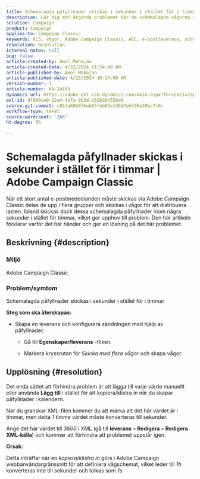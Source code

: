 ```yaml
---
title: Schemalagda påfyllnader skickas i sekunder i stället för i timmar | Adobe Campaign Classic
description: Lär dig att åtgärda problemet där de schemalagda vågorna skickas på några sekunder istället för timmar i Adobe Campaign Classic.
solution: Campaign
product: Campaign
applies-to: Campaign Classic
keywords: KCS, vågor, Adobe Campaign Classic, ACC, e-postleverans, schemaläggning, timmar, sekunder
resolution: Resolution
internal-notes: null
bug: false
article-created-by: Amol Mahajan
article-created-date: 4/22/2024 11:54:40 AM
article-published-by: Amol Mahajan
article-published-date: 4/23/2024 10:24:09 AM
version-number: 1
article-number: KA-24109
dynamics-url: https://adobe-ent.crm.dynamics.com/main.aspx?forceUCI=1&pagetype=entityrecord&etn=knowledgearticle&id=e9d08613-9f00-ef11-a1fe-6045bd006704
exl-id: df900ce0-02a4-4e7a-8b3d-c62b2b4550e6
source-git-commit: c853a68b0f6ab05feb82e13617ebf66e38bc7c6c
workflow-type: tm+mt
source-wordcount: '268'
ht-degree: 0%

---
```


# Schemalagda påfyllnader skickas i sekunder i stället för i timmar | Adobe Campaign Classic


När ett stort antal e-postmeddelanden måste skickas via Adobe Campaign Classic delas de upp i flera grupper och skickas i vågor för att distribuera lasten. Ibland skickas dock dessa schemalagda påfyllnader inom några sekunder i stället för timmar, vilket ger upphov till problem. Den här artikeln förklarar varför det här händer och ger en lösning på det här problemet.

## Beskrivning {#description}


### <b>Miljö</b>

Adobe Campaign Classic



### <b>Problem/symtom</b>

Schemalagda påfyllnader skickas i sekunder i stället för i timmar

<b>Steg som ska återskapas:</b>

- Skapa en leverans och konfigurera sändningen med hjälp av påfyllnader:



   - Gå till <b>Egenskaper/leverans</b> -fliken.


   - Markera kryssrutan för *Skicka med flera vågor* och skapa vågor.






## Upplösning {#resolution}


Det enda sättet att förhindra problem är att lägga till varje värde manuellt eller använda <b>Lägg till</b> i stället för att kopiera/klistra in när du skapar påfyllnader i kalendern.

När du granskar XML-filen kommer du att märka att det här värdet är i timmar, men detta *1 timme* värdet måste konverteras till sekunder.

Ange det här värdet till *3600* i XML (gå till <b>leverans</b> `>`  <b>Redigera</b> `>`  <b>Redigera XML-källa</b>) och kommer att förhindra att problemet uppstår igen.

<b>Orsak:</b>

Detta inträffar när en *kopiera/klistra in* görs i Adobe Campaign webbanvändargränssnitt för att definiera vågschemat, vilket leder till *1h* konverteras inte till sekunder och tolkas som *1s*.
